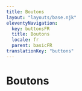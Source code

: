```yaml
---
title: Boutons
layout: "layouts/base.njk"
eleventyNavigation:
  key: buttonsFR
  title: Boutons
  locale: fr
  parent: basicFR
translationKey: "buttons"
---
```


# Boutons

